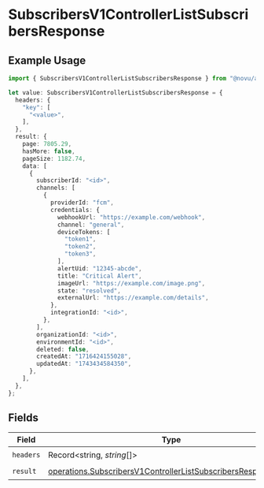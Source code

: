 # SubscribersV1ControllerListSubscribersResponse

## Example Usage

```typescript
import { SubscribersV1ControllerListSubscribersResponse } from "@novu/api/models/operations";

let value: SubscribersV1ControllerListSubscribersResponse = {
  headers: {
    "key": [
      "<value>",
    ],
  },
  result: {
    page: 7805.29,
    hasMore: false,
    pageSize: 1182.74,
    data: [
      {
        subscriberId: "<id>",
        channels: [
          {
            providerId: "fcm",
            credentials: {
              webhookUrl: "https://example.com/webhook",
              channel: "general",
              deviceTokens: [
                "token1",
                "token2",
                "token3",
              ],
              alertUid: "12345-abcde",
              title: "Critical Alert",
              imageUrl: "https://example.com/image.png",
              state: "resolved",
              externalUrl: "https://example.com/details",
            },
            integrationId: "<id>",
          },
        ],
        organizationId: "<id>",
        environmentId: "<id>",
        deleted: false,
        createdAt: "1716424155028",
        updatedAt: "1743434584350",
      },
    ],
  },
};
```

## Fields

| Field                                                                                                                                          | Type                                                                                                                                           | Required                                                                                                                                       | Description                                                                                                                                    |
| ---------------------------------------------------------------------------------------------------------------------------------------------- | ---------------------------------------------------------------------------------------------------------------------------------------------- | ---------------------------------------------------------------------------------------------------------------------------------------------- | ---------------------------------------------------------------------------------------------------------------------------------------------- |
| `headers`                                                                                                                                      | Record<string, *string*[]>                                                                                                                     | :heavy_check_mark:                                                                                                                             | N/A                                                                                                                                            |
| `result`                                                                                                                                       | [operations.SubscribersV1ControllerListSubscribersResponseBody](../../models/operations/subscribersv1controllerlistsubscribersresponsebody.md) | :heavy_check_mark:                                                                                                                             | N/A                                                                                                                                            |